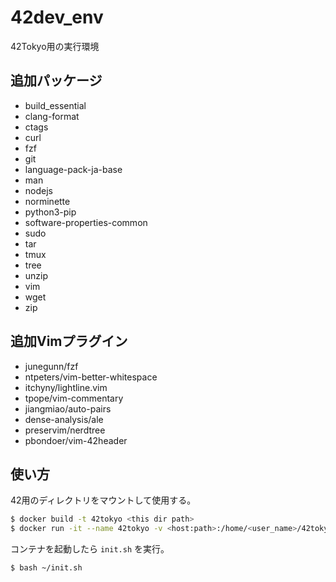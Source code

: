 # 42dev_env

42Tokyo用の実行環境

## 追加パッケージ

- build_essential
- clang-format
- ctags
- curl
- fzf
- git
- language-pack-ja-base
- man
- nodejs
- norminette
- python3-pip
- software-properties-common
- sudo
- tar
- tmux
- tree
- unzip
- vim
- wget
- zip

## 追加Vimプラグイン

- junegunn/fzf
- ntpeters/vim-better-whitespace
- itchyny/lightline.vim
- tpope/vim-commentary
- jiangmiao/auto-pairs
- dense-analysis/ale
- preservim/nerdtree
- pbondoer/vim-42header

## 使い方

42用のディレクトリをマウントして使用する。

```bash
$ docker build -t 42tokyo <this dir path>
$ docker run -it --name 42tokyo -v <host:path>:/home/<user_name>/42tokyo 42tokyo
```

コンテナを起動したら `init.sh` を実行。
```bash
$ bash ~/init.sh
```
